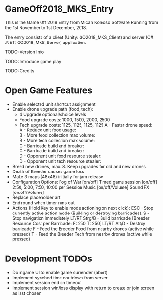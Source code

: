 # GameOff2018_MKS_Entry
This is the Game Off 2018 Entry from Micah Koleoso Software
Running from the 1st November to 1st December, 2018.

The entry consists of a client (Unity: GO2018_MKS_Client) and server (C# .NET: GO2018_MKS_Server) application.

TODO: Version Info

TODO: Introduce game play

TODO: Credits

Open Game Features
=======================
- Enable selected unit shortcut assignment
- Enable drone upgrade path (food, tech):    
    * 4 Upgrade optional/choice levels 
    * Food upgrade costs: 1000, 1500, 2000, 2500
    * Tech upgrade costs: 1125, 1125, 1125, 1125
    A - Faster drone speed:                 
    A - Reduce unit food usage:             
    B - More food collection max volume:    
    B - More tech collection max volume:    
    C - Barricade build and breaker:        
    C - Barricade build and breaker:        
    D - Opponent unit food resource stealer:   
    D - Opponent unit tech resource stealer:   
- Breed new drones, max. 8. Keep upgrades for old and new drones
- Death of Breeder causes game loss
- Make 3 maps (48x48) initially for jam release
- Configuration Options:
    Fog of War [on/off]
    Timed game session [on/off] 2:50, 5:00, 7:50, 10:00 per Session
    Music [on/off/Volume]
    Sound FX [on/off/Volume]
- Replace placeholder art!
- End round when timer runs out
- Actions (Hold Key to enable mode actioning on next click):
    ESC - Stop currently active action mode (Building or destroying barricades).
    S - Stop navigation immediately 
    LT/RT Strg/B - Build barricade [Breeder Resource Cost per Barricade: F: 250 T: 250]
    LT/RT Alt/D - Destroy barricade
    F - Feed the Breeder Food from nearby drones (active while pressed)
    T - Feed the Breeder Tech from nearby drones (active while pressed)


Development TODOs
=================
- Do ingame UI to enable game surrender (abort)
- Implement synched time coutdown from server
- Implement session end on timeout
- Implement session win/loss display with return to create or join screen as last chosen
